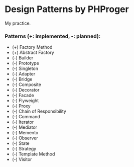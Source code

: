 # Design Patterns by PHProger

My practice.

### Patterns (+: implemented, -: planned):

 - (+) Factory Method
 - (+) Abstract Factory
 - (-) Builder
 - (-) Prototype
 - (-) Singleton
 - (-) Adapter
 - (-) Bridge
 - (-) Composite
 - (-) Decorator
 - (-) Facade
 - (-) Flyweight
 - (-) Proxy
 - (-) Chain of Responsibility
 - (-) Command
 - (-) Iterator
 - (-) Mediator
 - (-) Memento
 - (-) Observer
 - (-) State
 - (-) Strategy
 - (-) Template Method
 - (-) Visitor